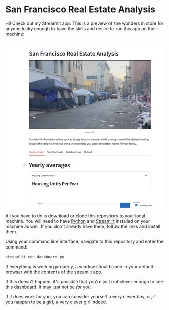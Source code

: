 # San Francisco Real Estate Analysis

Hi! Check out my Streamlit app. This is a preview of the wonders in store for anyone lucky enough to have the skills and desire to run this app on their machine:

![Streamlit Preview](img/streamlit_preview.png)

All you have to do is download or clone this repository to your local machine. You will need to have [Python](https://www.python.org/downloads/) and [Streamlit](https://docs.streamlit.io/get-started/installation) installed on your machine as well. If you don't already have them, follow the links and install them. 

Using your command line interface, navigate to this repository and enter the command:

```bash
streamlit run dashboard.py
```

If everything is working properly, a window should open in your default browser with the contents of the streamlit app.

If this doesn't happen, it's possible that you're just not clever enough to see this dashboard. It may just not be _for_ you. 

If it _does_ work for you, you can consider yourself a very clever boy, or, if you happen to be a girl, a very clever girl indeed. 